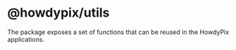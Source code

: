 # @howdypix/utils

The package exposes a set of functions that can be reused in the HowdyPix applications.
